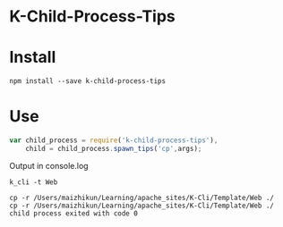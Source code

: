 # K-Child-Process-Tips

# Install

```
npm install --save k-child-process-tips
```

# Use

```javascript
var child_process = require('k-child-process-tips'),
    child = child_process.spawn_tips('cp',args);
```

Output in console.log

```shell
k_cli -t Web

cp -r /Users/maizhikun/Learning/apache_sites/K-Cli/Template/Web ./
cp -r /Users/maizhikun/Learning/apache_sites/K-Cli/Template/Web ./ child process exited with code 0
```
